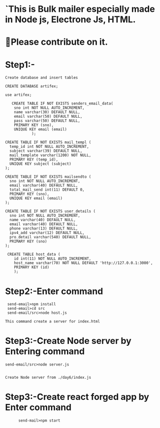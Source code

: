 # `This is Bulk mailer especially  made in Node js, Electrone Js, HTML.
# 🙏Please contribute on it.

# Step1:-
    Create database and insert tables

    CREATE DATABASE artifex; 

    use artifex;
       
       CREATE TABLE IF NOT EXISTS senders_email_data(
        sno int NOT NULL AUTO_INCREMENT, 
        name varchar(30) DEFAULT NULL, 
        email varchar(50) DEFAULT NULL, 
        pass varchar(50) DEFAULT NULL, 
        PRIMARY KEY (sno), 
        UNIQUE KEY email (email)
                );
   
    CREATE TABLE IF NOT EXISTS mail_templ (
      temp_id int NOT NULL AUTO_INCREMENT, 
      subject varchar(39) DEFAULT NULL, 
      mail_template varchar(1200) NOT NULL, 
      PRIMARY KEY (temp_id), 
      UNIQUE KEY subject (subject)
    );
    
    CREATE TABLE IF NOT EXISTS mailsendto (
      sno int NOT NULL AUTO_INCREMENT, 
      email varchar(40) DEFAULT NULL, 
      total_mail_send int(11) DEFAULT 0, 
      PRIMARY KEY (sno), 
      UNIQUE KEY email (email)
    );
   
    CREATE TABLE IF NOT EXISTS user_details (
      sno int NOT NULL AUTO_INCREMENT, 
      name varchar(40) DEFAULT NULL, 
      email varchar(40) DEFAULT NULL, 
      phone varchar(13) DEFAULT NULL, 
      ipv4_add varchar(12) DEFAULT NULL, 
      pro_detail varchar(540) DEFAULT NULL, 
      PRIMARY KEY (sno)
    );

     CREATE TABLE host_data (
        id int(11) NOT NULL AUTO_INCREMENT,
        host_name varchar(70) NOT NULL DEFAULT 'http://127.0.0.1:3000',
        PRIMARY KEY (id)
        ); 

# Step2:-Enter command
           
     send-email>npm install
     send-email>cd src
     send-email/src>node host.js

    This command create a server for index.html 


# Step3:-Create Node server by Entering command       
           
    send-email/src>node server.js


    Create Node server from ./day6/index.js

 #   Step3:-Create react forged app by Enter command
          send-mail>npm start
          
